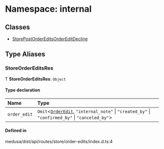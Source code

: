 # Namespace: internal

## Classes

- [StorePostOrderEditsOrderEditDecline](../classes/internal-37.StorePostOrderEditsOrderEditDecline.md)

## Type Aliases

### StoreOrderEditsRes

Ƭ **StoreOrderEditsRes**: `Object`

#### Type declaration

| Name | Type |
| :------ | :------ |
| `order_edit` | `Omit`<[`OrderEdit`](../classes/internal.OrderEdit.md), ``"internal_note"`` \| ``"created_by"`` \| ``"confirmed_by"`` \| ``"canceled_by"``\> |

#### Defined in

medusa/dist/api/routes/store/order-edits/index.d.ts:4
